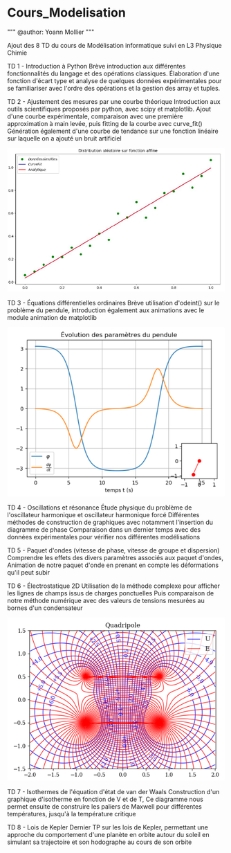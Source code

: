 # Cours_Modelisation

"""
@author: Yoann Mollier
"""

Ajout des 8 TD  du cours de Modélisation informatique suivi en L3 Physique Chimie

TD 1 - Introduction à Python
Brève introduction aux différentes fonctionnalités du langage et des opérations classiques.
Élaboration d'une fonction d'écart type et analyse de quelques données expérimentales pour se familiariser
avec l'ordre des opérations et la gestion des array et tuples. 

TD 2 - Ajustement des mesures par une courbe théorique
Introduction aux outils scientifiques proposés par python, avec scipy et matplotlib.
Ajout d'une courbe expérimentale, comparaison avec une première approximation à main levée,
puis fitting de la courbe avec curve_fit()
Génération également d'une courbe de tendance sur une fonction linéaire sur laquelle on a ajouté un bruit artificiel

<img src="TD2/distribution.png">

TD 3 - Équations différentielles ordinaires
Brève utilisation d'odeint() sur le problème du pendule, 
introduction également aux animations avec le module animation de matplotlib

<img src="TD3/pendule.png">

TD 4 - Oscillations et résonance
Étude physique du problème de l'oscillateur harmonique et oscillateur harmonique forcé
Différentes méthodes de construction de graphiques avec notamment l'insertion du diagramme de phase
Comparaison dans un dernier temps avec des données expérimentales pour vérifier nos différentes modélisations

TD 5 - Paquet d'ondes (vitesse de phase, vitesse de groupe et dispersion)
Comprendre les effets des divers paramètres associés aux paquet d'ondes,
Animation de notre paquet d'onde en prenant en compte les déformations qu'il peut subir

TD 6 - Électrostatique 2D
Utilisation de la méthode complexe pour afficher les lignes de champs issus de charges ponctuelles
Puis comparaison de notre méthode numérique avec des valeurs de tensions mesurées au bornes d'un condensateur

<img src="TD6/quadripole.png">

TD 7 - Isothermes de l'équation d'état de van der Waals
Construction d'un graphique d'isotherme en fonction de V et de T,
Ce diagramme nous permet ensuite de construire les paliers de Maxwell pour différentes températures,
jusqu'à la température critique

TD 8 - Lois de Kepler
Dernier TP sur les lois de Kepler, permettant une approche du comportement d'une planète en orbite autour du soleil
en simulant sa trajectoire et son hodographe au cours de son orbite
